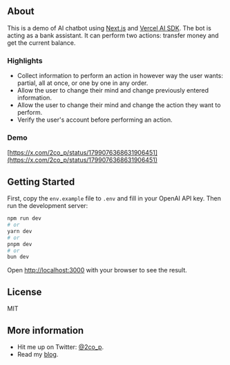 ## About

This is a demo of AI chatbot using [Next.js](https://x.com/2co_p/status/1799076368631906451) and [Vercel AI SDK](https://sdk.vercel.ai/docs/introduction). The bot is acting as a bank assistant. It can perform two actions: transfer money and get the current balance.

### Highlights

- Collect information to perform an action in however way the user wants: partial, all at once, or one by one in any order.
- Allow the user to change their mind and change previously entered information.
- Allow the user to change their mind and change the action they want to perform.
- Verify the user's account before performing an action.

### Demo

[https://x.com/2co_p/status/1799076368631906451](https://x.com/2co_p/status/1799076368631906451)

## Getting Started

First, copy the `env.example` file to `.env` and fill in your OpenAI API key. Then run the development server:

```bash
npm run dev
# or
yarn dev
# or
pnpm dev
# or
bun dev
```

Open [http://localhost:3000](http://localhost:3000) with your browser to see the result.

## License

MIT

## More information

- Hit me up on Twitter: [@2co_p](https://twitter.com/2co_p).
- Read my [blog](https://nico.fyi).
